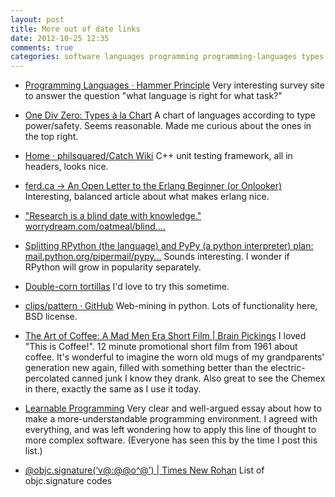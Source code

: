 ```yaml
---
layout: post
title: More out of date links
date: 2012-10-25 12:35
comments: true
categories: software languages programming programming-languages types c++ testing erlang programming recipe tortilla javascript patterns coffee 1961 film learning teaching objc signature
---
```

* [Programming Languages · Hammer Principle](http://hammerprinciple.com/therighttool)
	Very interesting survey site to answer the question "what language is right for what task?"
* [One Div Zero: Types à la Chart](http://james-iry.blogspot.co.uk/2010/05/types-la-chart.html)
	A chart of languages according to type power/safety. Seems reasonable. Made me curious about the ones in the top right. 
* [Home · philsquared/Catch Wiki](https://github.com/philsquared/Catch/wiki)
	C++ unit testing framework, all in headers, looks nice.
* [ferd.ca -> An Open Letter to the Erlang Beginner (or Onlooker)](http://ferd.ca/an-open-letter-to-the-erlang-beginner-or-onlooker.html)
	Interesting, balanced article about what makes erlang nice. 
* ["Research is a blind date with knowledge." worrydream.com/oatmeal/blind.…](http://worrydream.com/oatmeal/blind.html)

* [Splitting RPython (the language) and PyPy (a python interpreter) plan: mail.python.org/pipermail/pypy…](http://mail.python.org/pipermail/pypy-dev/2012-October/010602.html)
	Sounds interesting. I wonder if RPython will grow in popularity separately.

* [Double-corn tortillas](http://saltandfat.com/post/33437971658)
	I'd love to try this sometime.

* [clips/pattern · GitHub](https://github.com/clips/pattern)
	Web-mining in python. Lots of functionality here, BSD license.
	
* [The Art of Coffee: A Mad Men Era Short Film | Brain Pickings](http://www.brainpickings.org/index.php/2012/06/12/the-art-of-coffee-1961/)
  	I loved "This is Coffee!". 12 minute promotional short film from 1961 about coffee. It's wonderful to imagine the worn old mugs of my grandparents' generation new again, filled with something better than the electric-percolated canned junk I know they drank. Also great to see the Chemex in there, exactly the same as I use it today.
* [Learnable Programming](http://worrydream.com/LearnableProgramming/)
	Very clear and well-argued essay about how to make a more-understandable programming environment. I agreed with everything, and was left wondering how to apply this line of thought to more complex software. (Everyone has seen this by the time I post this list.)
* [@objc.signature(‘v@:@@o^@’) | Times New Rohan](http://robrohan.com/2009/09/14/objc-signaturevo/)
	List of objc.signature codes 
